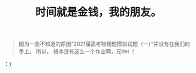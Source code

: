 ﻿---
title: 时间就是金钱，我的朋友。
time: 2020-10-1 19:59:59
tags: hide
cover: https://thirty-1302773433.cos.ap-nanjing.myqcloud.com/postcover/nguyen-dang-hoang-nhu-qDgTQOYk6B8-unsplash.jpg
---

> 因为一些不知道的原因“2021届高考物理题模拟试题（一）”并没有在我们的手上。
> 所以，
> 根本没有这么一个作业啊，兄dei ！

：）